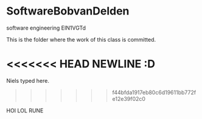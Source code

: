 SoftwareBobvanDelden
====================

software engineering EIN1VGTd

This is the folder where the work of this class is committed.

<<<<<<< HEAD
NEWLINE :D
=======
Niels typed here.
>>>>>>> f44bfda1917eb80c6d19611bb772fe12e39f02c0


HOI LOL RUNE
